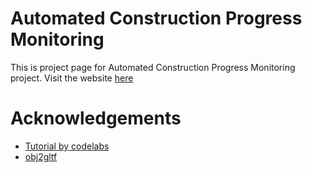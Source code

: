 # Automated Construction Progress Monitoring
This is project page for Automated Construction Progress Monitoring project. Visit the website [here](https://akashpushkar.github.io/construction-progress-monitoring/)

# Acknowledgements

- [Tutorial by codelabs](https://codelabs.developers.google.com/codelabs/model-viewer/index.html?index=..%2F..index#0) 
- [obj2gltf](https://github.com/AnalyticalGraphicsInc/obj2gltf) 